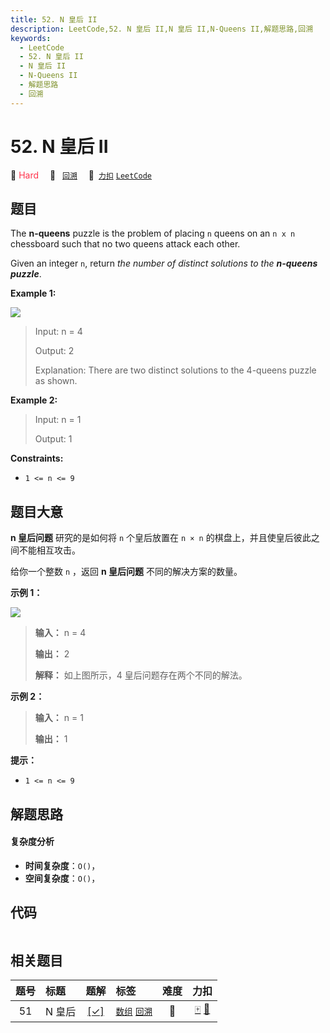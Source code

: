 ```yaml
---
title: 52. N 皇后 II
description: LeetCode,52. N 皇后 II,N 皇后 II,N-Queens II,解题思路,回溯
keywords:
  - LeetCode
  - 52. N 皇后 II
  - N 皇后 II
  - N-Queens II
  - 解题思路
  - 回溯
---
```


# 52. N 皇后 II

🔴 <font color=#ff334b>Hard</font>&emsp; 🔖&ensp; [`回溯`](/tag/backtracking.md)&emsp; 🔗&ensp;[`力扣`](https://leetcode.cn/problems/n-queens-ii) [`LeetCode`](https://leetcode.com/problems/n-queens-ii)

## 题目

The **n-queens** puzzle is the problem of placing `n` queens on an `n x n`
chessboard such that no two queens attack each other.

Given an integer `n`, return _the number of distinct solutions to the
**n-queens puzzle**_.



**Example 1:**

![](https://assets.leetcode.com/uploads/2020/11/13/queens.jpg)

> Input: n = 4
> 
> Output: 2
> 
> Explanation: There are two distinct solutions to the 4-queens puzzle as shown.

**Example 2:**

> Input: n = 1
> 
> Output: 1

**Constraints:**

  * `1 <= n <= 9`


## 题目大意

**n  皇后问题** 研究的是如何将 `n` 个皇后放置在 `n × n` 的棋盘上，并且使皇后彼此之间不能相互攻击。

给你一个整数 `n` ，返回 **n 皇后问题** 不同的解决方案的数量。



**示例 1：**

![](https://assets.leetcode.com/uploads/2020/11/13/queens.jpg)

> 
> 
> 
> 
> 
> **输入：** n = 4
> 
> **输出：** 2
> 
> **解释：** 如上图所示，4 皇后问题存在两个不同的解法。
> 
> 

**示例 2：**

> 
> 
> 
> 
> 
> **输入：** n = 1
> 
> **输出：** 1
> 
> 



**提示：**

  * `1 <= n <= 9`


## 解题思路

#### 复杂度分析

- **时间复杂度**：`O()`，
- **空间复杂度**：`O()`，

## 代码

```javascript

```

## 相关题目

<!-- prettier-ignore -->
| 题号 | 标题 | 题解 | 标签 | 难度 | 力扣 |
| :------: | :------ | :------: | :------ | :------: | :------: |
| 51 | N 皇后 | [[✓]](/problem/0051.md) |  [`数组`](/tag/array.md) [`回溯`](/tag/backtracking.md) | 🔴 | [🀄️](https://leetcode.cn/problems/n-queens) [🔗](https://leetcode.com/problems/n-queens) |